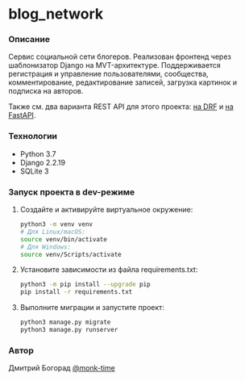 # blog_network
### Описание
Сервис социальной сети блогеров. Реализован фронтенд через шаблонизатор Django на MVT-архитектуре. Поддерживается регистрация и управление пользователями, сообщества, комментирование, редактирование записей, загрузка картинок и подписка на авторов.

Также см. два варианта REST API для этого проекта: [на DRF](https://github.com/monk-time/blog_network_api) и [на FastAPI](https://github.com/monk-time/blog_network_fastapi).

### Технологии
- Python 3.7
- Django 2.2.19
- SQLite 3
### Запуск проекта в dev-режиме
1. Cоздайте и активируйте виртуальное окружение:
    ```bash
    python3 -m venv venv
    # Для Linux/macOS:
    source venv/bin/activate
    # Для Windows:
    source venv/Scripts/activate
    ```
2. Установите зависимости из файла requirements.txt:
    ```bash
    python3 -m pip install --upgrade pip
    pip install -r requirements.txt
    ```
3. Выполните миграции и запустите проект:
    ```bash
    python3 manage.py migrate
    python3 manage.py runserver
    ```
### Автор
Дмитрий Богорад [@monk-time](https://github.com/monk-time)
